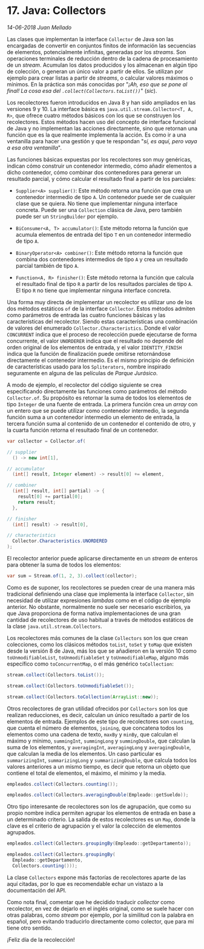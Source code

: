 # 17. Java: Collectors

_14-06-2018_ _Juan Mellado_

Las clases que implementan la interface ```Collector``` de Java son las encargadas de convertir en conjuntos finitos de información las secuencias de elementos, potencialmente infinitas, generadas por los _streams_. Son operaciones terminales de reducción dentro de la cadena de procesamiento de un _stream_. Acumulan los datos producidos y los almacenan en algún tipo de colección, o generan un único valor a partir de ellos. Se utilizan por ejemplo para crear listas a partir de _streams_, o calcular valores máximos o mínimos. En la práctica son más conocidas por "_¡Ah, eso que se pone al final! La cosa esa del ```.collect(Collectors.toList())```_" (_sic_).

Los recolectores fueron introducidos en Java 8 y han sido ampliados en las versiones 9 y 10. La interface básica es ```java.util.stream.Collector<T, A, R>```, que ofrece cuatro métodos básicos con los que se construyen los recolectores. Estos métodos hacen uso del concepto de interface funcional de Java y no implementan las acciones directamente, sino que retornan una función que es la que realmente implementa la acción. Es como ir a una ventanilla para hacer una gestión y que te respondan "_sí, es aquí, pero vaya a esa otra ventanilla_".

Las funciones básicas expuestas por los recolectores son muy genéricas, indican cómo construir un contenedor intermedio, cómo añadir elementos a dicho contenedor, cómo combinar dos contenedores para generar un resultado parcial, y cómo calcular el resultado final a partir de los parciales:

- ```Supplier<A> supplier()```: Este método retorna una función que crea un contenedor intermedio de tipo ```A```. Un contenedor puede ser de cualquier clase que se quiera. No tiene que implementar ninguna interface concreta. Puede ser una ```Collection``` clásica de Java, pero también puede ser un ```StringBuilder``` por ejemplo.

- ```BiConsumer<A, T> accumulator()```: Este método retorna la función que acumula elementos de entrada del tipo ```T``` en un contenedor intermedio de tipo ```A```.

- ```BinaryOperator<A> combiner()```: Este método retorna la función que combina dos contenedores intermedios de tipo ```A``` y crea un resultado parcial también de tipo ```A```.

- ```Function<A, R> finisher()```: Este método retorna la función que calcula el resultado final de tipo ```R``` a partir de los resultados parciales de tipo ```A```. El tipo ```R``` no tiene que implementar ninguna interface concreta.

Una forma muy directa de implementar un recolector es utilizar uno de los dos métodos estáticos ```of``` de la interface ```Collector```. Estos métodos admiten como parámetros de entrada las cuatro funciones básicas y las características del recolector. Siendo estas características una combinación de valores del enumerado ```Collector.Characteristics```. Donde el valor ```CONCURRENT``` indica que el proceso de recolección puede ejecutarse de forma concurrente, el valor ```UNORDERER``` indica que el resultado no depende del orden original de los elementos de entrada, y el valor ```IDENTITY_FINISH``` indica que la función de finalización puede omitirse retornándose directamente el contenedor intermedio. Es el mismo principio de definición de características usado para los ```Spliterators```, nombre inspirado seguramente en alguna de las películas de _Parque Jurásico_.

A modo de ejemplo, el recolector del código siguiente se crea especificando directamente las funciones como parámetros del método ```Collector.of```. Su propósito es retornar la suma de todos los elementos de tipo ```Integer``` de una fuente de entrada. La primera función crea un _array_ con un entero que se puede utilizar como contenedor intermedio, la segunda función suma a un contenedor intermedio un elemento de entrada, la tercera función suma al contenido de un contenedor el contenido de otro, y la cuarta función retorna el resultado final de un contenedor.

```java
var collector = Collector.of(

// supplier
  () -> new int[1],

// accumulator
  (int[] result, Integer element) -> result[0] += element,

// combiner
  (int[] result, int[] partial) -> {
    result[0] += partial[0];
    return result;
  },

// finisher
  (int[] result) -> result[0],

// characteristics
  Collector.Characteristics.UNORDERED
);
```

El recolector anterior puede aplicarse directamente en un _stream_ de enteros para obtener la suma de todos los elementos:

```java
var sum = Stream.of(1, 2, 3).collect(collector);
```

Como es de suponer, los recolectores se pueden crear de una manera más tradicional definiendo una clase que implementa la interface ```Collector```, sin necesidad de utilizar expresiones _lambdas_ como en el código de ejemplo anterior. No obstante, normalmente no suele ser necesario escribirlos, ya que Java proporciona de forma nativa implementaciones de una gran cantidad de recolectores de uso habitual a través de métodos estáticos de la clase ```java.util.stream.Collectors```.

Los recolectores más comunes de la clase ```Collectors``` son los que crean colecciones, como los clásicos métodos ```toList```, ```toSet``` y ```toMap``` que existen desde la versión 8 de Java, más los que se añadieron en la versión 10 como ```toUnmodifiableList```, ```toUnmodifiableSet``` y ```toUnmodifiableMap```, alguno más específico como ```toConcurrentMap```, o el más genérico ```toCollection```:

```java
stream.collect(Collectors.toList());

stream.collect(Collectors.toUnmodifiableSet());

stream.collect(Collectors.toCollection(ArrayList::new));
```

Otros recolectores de gran utilidad ofrecidos por ```Collectors``` son los que realizan reducciones, es decir, calculan un único resultado a partir de los elementos de entrada. Ejemplos de este tipo de recolectores son ```counting```, que cuenta el número de elementos, ```joining```, que concatena todos los elementos como una cadena de texto, ```maxBy``` y ```minBy```, que calculan el máximo y mínimo, ```summingInt```, ```summingLong``` y ```summingDouble```, que calculan la suma de los elementos, y ```averagingInt```, ```averagingLong``` y ```averagingDouble```, que calculan la media de los elementos. Un caso particular es ```summarizingInt```, ```summarizingLong``` y ```summarizingDouble```, que calcula todos los valores anteriores a un mismo tiempo, es decir que retorna un objeto que contiene el total de elementos, el máximo, el mínimo y la media.

```java
empleados.collect(Collectors.counting());

empleados.collect(Collectors.averagingDouble(Empleado::getSueldo));
```

Otro tipo interesante de recolectores son los de agrupación, que como su propio nombre indica permiten agrupar los elementos de entrada en base a un determinado criterio. La salida de estos recolectores es un ```Map```, donde la clave es el criterio de agrupación y el valor la colección de elementos agrupados.

```java
empleados.collect(Collectors.groupingBy(Empleado::getDepartamento));

empleados.collect(Collectors.groupingBy(
  Empleado::getDepartamento,
  Collectors.counting()));
```

La clase ```Collectors``` expone más factorías de recolectores aparte de las aquí citadas, por lo que es recomendable echar un vistazo a la documentación del API.

Como nota final, comentar que he decidido traducir _collector_ como recolector, en vez de dejarlo en el inglés original, como se suele hacer con otras palabras, como _stream_ por ejemplo, por la similitud con la palabra en español, pero evitando traducirlo directamente como colector, que para mí tiene otro sentido.

¡Feliz día de la recolección!
